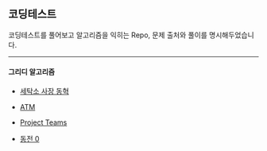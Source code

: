 ## 코딩테스트

코딩테스트를 풀어보고 알고리즘을 익히는 Repo, 문제 출처와 풀이를 명시해두었습니다.

------

#### 그리디 알고리즘

- [세탁소 사장 동혁](./Baekjoon/세탁소%20사장%20동혁)
- [ATM](./Baekjoon/ATM)

- [Project Teams](./Baekjoon/Project%20Teams)

- [동전 0](./Baekjoon/동전%200)